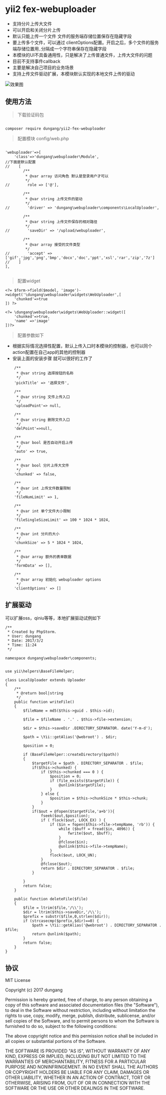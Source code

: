 # yii2 fex-webuploader

* 支持分片上传大文件
* 可以开启和关闭分片上传
* 默认只能上传一个文件 文件的服务端存储位置保存在隐藏字段 
* 要上传多个文件，可以通过 clientOptions配置。开启之后，多个文件的服务端存储位置用`,`分隔成一个字符串保存在隐藏字段
* 本模块的UI不具备通用性，只是解决了上传普通文件，上传大文件的问题
* 目前不支持事件callback
* 主要是解决自己项目的业务场景
* 支持上传文件驱动扩展，本模块默认实现的本地文件上传的驱动

![效果图](example.png)

## 使用方法

> 下载验证码包

```

composer require dungang/yii2-fex-webuploader

```

> 配置模块 config/web.php


```

'webuploader'=>[
    'class'=>'dungang\webuploader\Module',
//下面是默认配置    
//    [
        /**
         * @var array 访问角色 默认是登录用户才可以
         */
//        role => ['@'],
         
        /**
         * @var string 上传文件的驱动
         */
//        'driver' => 'dungang\webuploader\components\LocalUploader',
    
        /**
         * @var string 上传文件保存的相对路径
         */
//        'saveDir' => '/upload/webuploader',
    
        /**
         * @var array 接受的文件类型
         */
//        'accept' => ['gif','jpg','png','bmp','docx','doc','ppt','xsl','rar','zip','7z']
//    ]
],
    
```

> 配置widget

```
<?= $form->field($model, 'image')->widget('\dungang\webuploader\widgets\WebUploader',[
    'chunked'=>true
]) ?>

<?= \dungang\webuploader\widgets\WebUploader::widget([
    'chunked'=>true,
    'name' =>'image'
])?>

```

> 配置参数如下

* 根据实际情况选择性配置，默认上传入口时本模块的控制器，也可以同个action配置在自己app的其他的控制器
* 安装上面的安装步骤 就可以很好的工作了


```
    /**
     * @var string 选择按钮的名称
     */
    'pickTitle' => '选择文件',
    
    /**
     * @var string 文件上传入口
     */
    'uploadPoint'=> null,

    /**
     * @var string 删除文件入口
     */
    'delPoint'=>null,

    /**
     * @var bool 是否自动开启上传
     */
    'auto' => true,

    /**
     * @var bool 分片上传大文件
     */
    'chunked' => false,

    /**
     * @var int 上传文件数量限制
     */
    'fileNumLimit' => 1,

    /**
     * @var int 单个文件大小限制
     */
    'fileSingleSizeLimit' => 100 * 1024 * 1024,

    /**
     * @var int 分片的大小
     */
    'chunkSize' => 5 * 1024 * 1024,

    /**
     * @var array 额外的表单数据
     */
    'formData' => [],
    
    /**
     * @var array 初始化 webuploader options
     */
    'clientOptions' => []
```

## 扩展驱动

可以扩展oss，qiniu等等，本地扩展驱动试例如下

```
/**
 * Created by PhpStorm.
 * User: dungang
 * Date: 2017/3/2
 * Time: 11:24
 */

namespace dungang\webuploader\components;


use yii\helpers\BaseFileHelper;

class LocalUploader extends Uploader
{
    /**
     * @return bool|string
     */
    public function writeFile()
    {
        $fileName = md5($this->guid . $this->id);

        $file = $fileName . '.' . $this->file->extension;

        $dir = $this->saveDir .DIRECTORY_SEPARATOR. date('Y-m-d');

        $path = \Yii::getAlias('@webroot') . $dir;

        $position = 0;

        if (BaseFileHelper::createDirectory($path))
        {
            $targetFile = $path . DIRECTORY_SEPARATOR . $file;
            if($this->chunked) {
                if ($this->chunked === 0 ) {
                    $position = 0;
                    if (file_exists($targetFile)) {
                        @unlink($targetFile);
                    }
                } else {
                    $position = $this->chunkSize * $this->chunk;
                }
            }
            if($out = @fopen($targetFile,'a+b')){
                fseek($out,$position);
                if ( flock($out, LOCK_EX) ) {
                    if ($in = fopen($this->file->tempName, 'rb')) {
                        while ($buff = fread($in, 4096)) {
                            fwrite($out, $buff);
                        }
                        @fclose($in);
                        @unlink($this->file->tempName);
                    }
                    flock($out, LOCK_UN);
                }
                @fclose($out);
                return $dir . DIRECTORY_SEPARATOR . $file;
            }

        }
        return false;
    }

    public function deleteFile($file)
    {
        $file = ltrim($file,'/\\');
        $dir = ltrim($this->saveDir,'/\\');
        $prefix = substr($file,0,strlen($dir));
        if (strcasecmp($prefix,$dir)==0) {
            $path = \Yii::getAlias('@webroot') . DIRECTORY_SEPARATOR . $file;
            return @unlink($path);
        }
        return false;
    }
}
```

## 协议

MIT License

Copyright (c) 2017 dungang

Permission is hereby granted, free of charge, to any person obtaining a copy
of this software and associated documentation files (the "Software"), to deal
in the Software without restriction, including without limitation the rights
to use, copy, modify, merge, publish, distribute, sublicense, and/or sell
copies of the Software, and to permit persons to whom the Software is
furnished to do so, subject to the following conditions:

The above copyright notice and this permission notice shall be included in all
copies or substantial portions of the Software.

THE SOFTWARE IS PROVIDED "AS IS", WITHOUT WARRANTY OF ANY KIND, EXPRESS OR
IMPLIED, INCLUDING BUT NOT LIMITED TO THE WARRANTIES OF MERCHANTABILITY,
FITNESS FOR A PARTICULAR PURPOSE AND NONINFRINGEMENT. IN NO EVENT SHALL THE
AUTHORS OR COPYRIGHT HOLDERS BE LIABLE FOR ANY CLAIM, DAMAGES OR OTHER
LIABILITY, WHETHER IN AN ACTION OF CONTRACT, TORT OR OTHERWISE, ARISING FROM,
OUT OF OR IN CONNECTION WITH THE SOFTWARE OR THE USE OR OTHER DEALINGS IN THE
SOFTWARE.